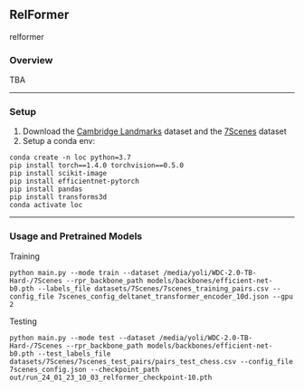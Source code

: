 ## RelFormer
relformer

### Overview
TBA

---

### Setup

1. Download the [Cambridge Landmarks](http://mi.eng.cam.ac.uk/projects/relocalisation/#dataset) dataset and the [7Scenes](https://www.microsoft.com/en-us/research/project/rgb-d-dataset-7-scenes/) dataset
1. Setup a conda env:
```
conda create -n loc python=3.7
pip install torch==1.4.0 torchvision==0.5.0
pip install scikit-image
pip install efficientnet-pytorch
pip install pandas
pip install transforms3d
conda activate loc
```

---

### Usage and Pretrained Models 
Training 
```
python main.py --mode train --dataset /media/yoli/WDC-2.0-TB-Hard-/7Scenes --rpr_backbone_path models/backbones/efficient-net-b0.pth --labels_file datasets/7Scenes/7scenes_training_pairs.csv --config_file 7scenes_config_deltanet_transformer_encoder_10d.json --gpu 2
```
Testing
```
python main.py --mode test --dataset /media/yoli/WDC-2.0-TB-Hard-/7Scenes --rpr_backbone_path models/backbones/efficient-net-b0.pth --test_labels_file datasets/7Scenes/7scenes_test_pairs/pairs_test_chess.csv --config_file 7scenes_config.json --checkpoint_path out/run_24_01_23_10_03_relformer_checkpoint-10.pth
```
